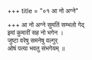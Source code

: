 +++
title = "०१ आ नो अग्ने"

+++
आ नो अग्ने सुमतिं सम्भलो गेद्  
इमां कुमारीं सह नो भगेन ।  
जुष्टा वरेषु समनेषु वल्गुर्  
ओषं पत्या भवतु संभगेयम् ॥
